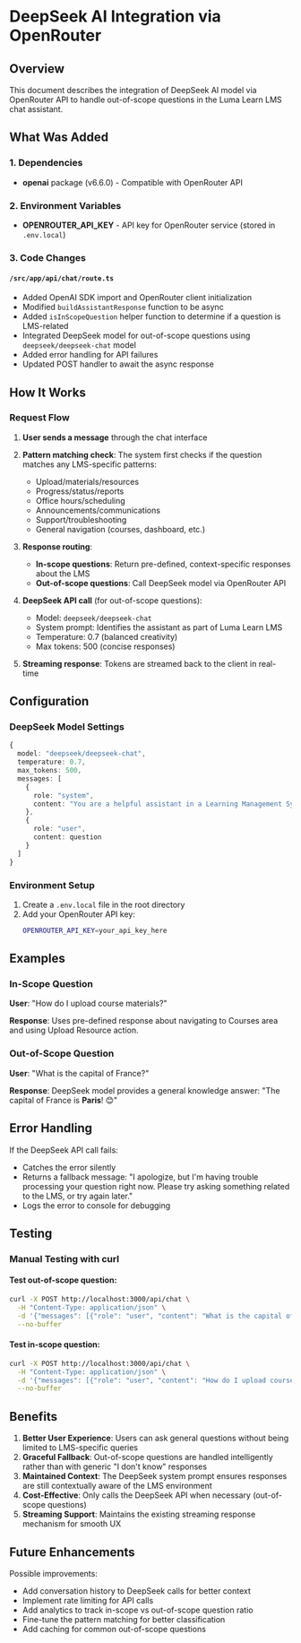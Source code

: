 # DeepSeek AI Integration via OpenRouter

## Overview

This document describes the integration of DeepSeek AI model via OpenRouter API to handle out-of-scope questions in the Luma Learn LMS chat assistant.

## What Was Added

### 1. Dependencies
- **openai** package (v6.6.0) - Compatible with OpenRouter API

### 2. Environment Variables
- **OPENROUTER_API_KEY** - API key for OpenRouter service (stored in `.env.local`)

### 3. Code Changes

#### `/src/app/api/chat/route.ts`
- Added OpenAI SDK import and OpenRouter client initialization
- Modified `buildAssistantResponse` function to be async
- Added `isInScopeQuestion` helper function to determine if a question is LMS-related
- Integrated DeepSeek model for out-of-scope questions using `deepseek/deepseek-chat` model
- Added error handling for API failures
- Updated POST handler to await the async response

## How It Works

### Request Flow

1. **User sends a message** through the chat interface
2. **Pattern matching check**: The system first checks if the question matches any LMS-specific patterns:
   - Upload/materials/resources
   - Progress/status/reports
   - Office hours/scheduling
   - Announcements/communications
   - Support/troubleshooting
   - General navigation (courses, dashboard, etc.)

3. **Response routing**:
   - **In-scope questions**: Return pre-defined, context-specific responses about the LMS
   - **Out-of-scope questions**: Call DeepSeek model via OpenRouter API

4. **DeepSeek API call** (for out-of-scope questions):
   - Model: `deepseek/deepseek-chat`
   - System prompt: Identifies the assistant as part of Luma Learn LMS
   - Temperature: 0.7 (balanced creativity)
   - Max tokens: 500 (concise responses)

5. **Streaming response**: Tokens are streamed back to the client in real-time

## Configuration

### DeepSeek Model Settings

```typescript
{
  model: "deepseek/deepseek-chat",
  temperature: 0.7,
  max_tokens: 500,
  messages: [
    {
      role: "system",
      content: "You are a helpful assistant in a Learning Management System (LMS) called Luma Learn..."
    },
    {
      role: "user",
      content: question
    }
  ]
}
```

### Environment Setup

1. Create a `.env.local` file in the root directory
2. Add your OpenRouter API key:
   ```bash
   OPENROUTER_API_KEY=your_api_key_here
   ```

## Examples

### In-Scope Question
**User**: "How do I upload course materials?"

**Response**: Uses pre-defined response about navigating to Courses area and using Upload Resource action.

### Out-of-Scope Question
**User**: "What is the capital of France?"

**Response**: DeepSeek model provides a general knowledge answer: "The capital of France is **Paris**! 😊"

## Error Handling

If the DeepSeek API call fails:
- Catches the error silently
- Returns a fallback message: "I apologize, but I'm having trouble processing your question right now. Please try asking something related to the LMS, or try again later."
- Logs the error to console for debugging

## Testing

### Manual Testing with curl

#### Test out-of-scope question:
```bash
curl -X POST http://localhost:3000/api/chat \
  -H "Content-Type: application/json" \
  -d '{"messages": [{"role": "user", "content": "What is the capital of France?"}]}' \
  --no-buffer
```

#### Test in-scope question:
```bash
curl -X POST http://localhost:3000/api/chat \
  -H "Content-Type: application/json" \
  -d '{"messages": [{"role": "user", "content": "How do I upload course materials?"}]}' \
  --no-buffer
```

## Benefits

1. **Better User Experience**: Users can ask general questions without being limited to LMS-specific queries
2. **Graceful Fallback**: Out-of-scope questions are handled intelligently rather than with generic "I don't know" responses
3. **Maintained Context**: The DeepSeek system prompt ensures responses are still contextually aware of the LMS environment
4. **Cost-Effective**: Only calls the DeepSeek API when necessary (out-of-scope questions)
5. **Streaming Support**: Maintains the existing streaming response mechanism for smooth UX

## Future Enhancements

Possible improvements:
- Add conversation history to DeepSeek calls for better context
- Implement rate limiting for API calls
- Add analytics to track in-scope vs out-of-scope question ratio
- Fine-tune the pattern matching for better classification
- Add caching for common out-of-scope questions
